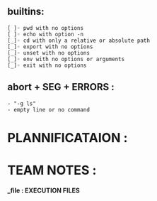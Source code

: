 ## builtins:
    
    [ ]◦ pwd with no options
    [ ]◦ echo with option -n
    [_]◦ cd with only a relative or absolute path
    [_]◦ export with no options
    [_]◦ unset with no options
    [_]◦ env with no options or arguments
    [_]◦ exit with no options


## abort + SEG + ERRORS :
    
    - "-g ls"
    - empty line or no command 


# PLANNIFICATAION : 


# TEAM NOTES : 

#### _file : EXECUTION FILES
